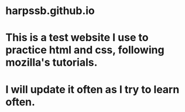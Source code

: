 # harpssb.github.io
# This is a test website I use to practice html and css, following mozilla's tutorials.
# I will update it often as I try to learn often.
